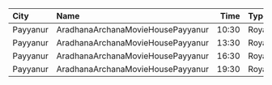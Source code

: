 | City     | Name                              |  Time | Type  | Price | Capacity | Booked |
| :------- | :-------------------------------- | ----: | :---- | ----: | -------: | -----: |
| Payyanur | AradhanaArchanaMovieHousePayyanur | 10:30 | Royal |  100₹ |      532 |    266 |
| Payyanur | AradhanaArchanaMovieHousePayyanur | 13:30 | Royal |  100₹ |      532 |    266 |
| Payyanur | AradhanaArchanaMovieHousePayyanur | 16:30 | Royal |  100₹ |      532 |    266 |
| Payyanur | AradhanaArchanaMovieHousePayyanur | 19:30 | Royal |  100₹ |      532 |    266 |